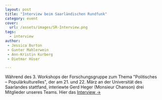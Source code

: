 ```yaml
---
layout: post
title: "Interview beim Saarländischen Rundfunk"
category: event
cover:
  url: /assets/images/SR-Interview.png
tags:
  - interview
author:
 - Jessica Burton
 - Gunter Mahlerwein
 - Ann-Kristin Kurberg
 - Dietmar Hüser

---
```

 Während des 3. Workshops der Forschungsgruppe zum Thema "Politisches – Populärkulturelles", der am 21. und 22. März an der Universität des Saarlandes stattfand, interiewte Gerd Heger (Monsieur Chanson) drei Mitglieder unseres Teams. Hier das [Interview -> ](http://www.sr-mediathek.de/index.php?seite=7&id=71997)

 <!-- more -->

